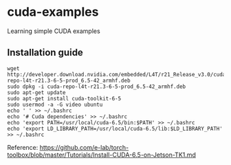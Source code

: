 # cuda-examples
Learning simple CUDA examples

## Installation guide

```
wget http://developer.download.nvidia.com/embedded/L4T/r21_Release_v3.0/cuda-repo-l4t-r21.3-6-5-prod_6.5-42_armhf.deb
sudo dpkg -i cuda-repo-l4t-r21.3-6-5-prod_6.5-42_armhf.deb
sudo apt-get update
sudo apt-get install cuda-toolkit-6-5
sudo usermod -a -G video ubuntu
echo ' ' >> ~/.bashrc
echo '# Cuda dependencies' >> ~/.bashrc
echo 'export PATH=/usr/local/cuda-6.5/bin:$PATH' >> ~/.bashrc
echo 'export LD_LIBRARY_PATH=/usr/local/cuda-6.5/lib:$LD_LIBRARY_PATH' >> ~/.bashrc
```
Reference: https://github.com/e-lab/torch-toolbox/blob/master/Tutorials/Install-CUDA-6.5-on-Jetson-TK1.md
